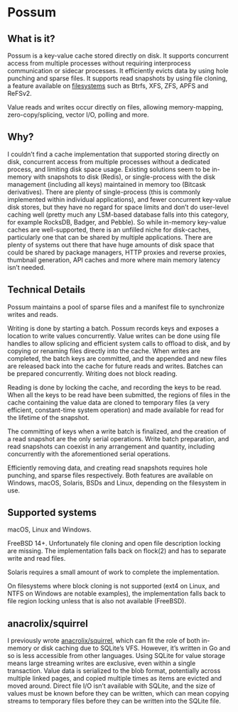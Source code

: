# Possum

## What is it?

Possum is a key-value cache stored directly on disk. It supports concurrent access from multiple processes without requiring interprocess communication or sidecar processes. It efficiently evicts data by using hole punching and sparse files. It supports read snapshots by using file cloning, a feature available on [filesystems](https://www.ctrl.blog/entry/file-cloning.html) such as Btrfs, XFS, ZFS, APFS and ReFSv2.

Value reads and writes occur directly on files, allowing memory-mapping, zero-copy/splicing, vector I/O, polling and more.

## Why?

I couldn’t find a cache implementation that supported storing directly on disk, concurrent access from multiple processes without a dedicated process, and limiting disk space usage. Existing solutions seem to be in-memory with snapshots to disk (Redis), or single-process with the disk management (including all keys) maintained in memory too (Bitcask derivatives). There are plenty of single-process (this is commonly implemented within individual applications), and fewer concurrent key-value disk stores, but they have no regard for space limits and don’t do user-level caching well (pretty much any LSM-based database falls into this category, for example RocksDB, Badger, and Pebble). So while in-memory key-value caches are well-supported, there is an unfilled niche for disk-caches, particularly one that can be shared by multiple applications. There are plenty of systems out there that have huge amounts of disk space that could be shared by package managers, HTTP proxies and reverse proxies, thumbnail generation, API caches and more where main memory latency isn’t needed.

## Technical Details

Possum maintains a pool of sparse files and a manifest file to synchronize writes and reads.

Writing is done by starting a batch. Possum records keys and exposes a location to write values concurrently. Value writes can be done using file handles to allow splicing and efficient system calls to offload to disk, and by copying or renaming files directly into the cache. When writes are completed, the batch keys are committed, and the appended and new files are released back into the cache for future reads and writes. Batches can be prepared concurrently. Writing does not block reading.

Reading is done by locking the cache, and recording the keys to be read. When all the keys to be read have been submitted, the regions of files in the cache containing the value data are cloned to temporary files (a very efficient, constant-time system operation) and made available for read for the lifetime of the snapshot.

The committing of keys when a write batch is finalized, and the creation of a read snapshot are the only serial operations. Write batch preparation, and read snapshots can coexist in any arrangement and quantity, including concurrently with the aforementioned serial operations.

Efficiently removing data, and creating read snapshots requires hole punching, and sparse files respectively. Both features are available on Windows, macOS, Solaris, BSDs and Linux, depending on the filesystem in use.

## Supported systems

macOS, Linux and Windows.

FreeBSD 14+. Unfortunately file cloning and open file description locking are missing. The implementation falls back on flock(2) and has to separate write and read files.

Solaris requires a small amount of work to complete the implementation.

On filesystems where block cloning is not supported (ext4 on Linux, and NTFS on Windows are notable examples), the implementation falls back to file region locking unless that is also not available (FreeBSD).

## anacrolix/squirrel

I previously wrote [anacrolix/squirrel](https://github.com/anacrolix/squirrel), which can fit the role of both in-memory or disk caching due to SQLite’s VFS. However, it’s written in Go and so is less accessible from other languages. Using SQLite for value storage means large streaming writes are exclusive, even within a single transaction. Value data is serialized to the blob format, potentially across multiple linked pages, and copied multiple times as items are evicted and moved around. Direct file I/O isn’t available with SQLite, and the size of values must be known before they can be written, which can mean copying streams to temporary files before they can be written into the SQLite file.
